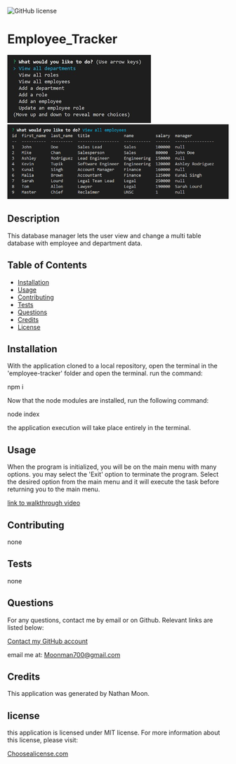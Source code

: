 ![GitHub license](https://img.shields.io/badge/license-MIT-yellow.svg)
# Employee_Tracker
![](/assets/pic1.jpg)
![](/assets/pic2.jpg)

## Description
    
This database manager lets the user view and change a multi table database with employee and department data.
  
## Table of Contents

- [Installation](#installation)
- [Usage](#usage)
- [Contributing](#contributing)
- [Tests](#tests) 
- [Questions](#questions)
- [Credits](#credits)
- [License](#license)
  
## Installation
With the application cloned to a local repository, open the terminal in the 'employee-tracker' folder and open the terminal. run the command: 

npm i

Now that the node modules are installed, run the following command:

node index

the application execution will take place entirely in the terminal. 
  
  
## Usage
When the program is initialized, you will be on the main menu with many options. you may select the 'Exit' option to terminate the program. Select the desired option from the main menu and it will execute the task before returning you to the main menu.

[link to walkthrough video](https://www.youtube.com/watch?v=wlzmhtzrEvE)

## Contributing
none

## Tests
none

## Questions
For any questions, contact me by email or on Github. Relevant links are listed below:

[Contact my GitHub account](https://github.com/Cyanasaurusrex)

email me at: Moonman700@gmail.com

## Credits
This application was generated by Nathan Moon.

## license

this application is licensed under MIT license. For more information about this license, please visit:

[Choosealicense.com](https://choosealicense.com/appendix/)